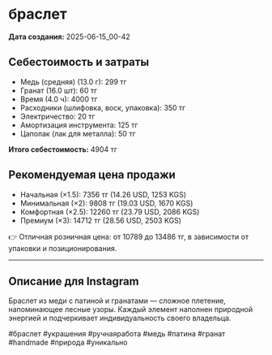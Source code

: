 # браслет

**Дата создания:** 2025-06-15_00-42

## Себестоимость и затраты

- Медь (средняя) (13.0 г): 299 тг
- Гранат (16.0 шт): 60 тг
- Время (4.0 ч): 4000 тг
- Расходники (шлифовка, воск, упаковка): 350 тг
- Электричество: 20 тг
- Амортизация инструмента: 125 тг
- Цаполак (лак для металла): 50 тг

**Итого себестоимость:** 4904 тг

## Рекомендуемая цена продажи

- Начальная (×1.5): 7356 тг (14.26 USD, 1253 KGS)
- Минимальная (×2): 9808 тг (19.03 USD, 1670 KGS)
- Комфортная (×2.5): 12260 тг (23.79 USD, 2086 KGS)
- Премиум (×3): 14712 тг (28.56 USD, 2503 KGS)

👉 Отличная розничная цена: от 10789 до 13486 тг, в зависимости от упаковки и позиционирования.

---

## Описание для Instagram

Браслет из меди с патиной и гранатами — сложное плетение, напоминающее лесные узоры. Каждый элемент наполнен природной энергией и подчеркивает индивидуальность своего владельца.

#браслет #украшения #ручнаяработа #медь #патина #гранат #handmade #природа #уникально
